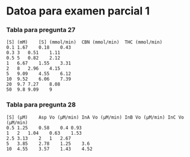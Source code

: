 # <it>Datoa para examen parcial 1 </it>

### Tabla para pregunta 27

```
[S] (mM)	[S] (mmol/min)	CBN (mmol/min)	THC (mmol/min)
0.1	1.67	0.18	0.43
0.3	3	0.51	1.11
0.5	5	0.82	2.12
1	6.67	1.55	3.31
2	8	2.96	4.15
5	9.09	4.55	6.12
10	9.52	6.06	7.39
20	9.7	7.27	8.08
50	9.8	9.09	9
```

### Tabla para pregunta 28

```
[S] (μM)	Asp Vo (μM/min)	InA Vo (μM/min)	InB Vo (μM/min)	InC Vo (μM/min)
0.5	1.25	0.58	0.4	0.93
1	2	1.04	0.63	1.53
2.5	3.13	2	1	2.67
5	3.85	2.78	1.25	3.6
10	4.55	3.57	1.43	4.52
```

